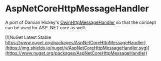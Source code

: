# AspNetCoreHttpMessageHandler

A port of Damian Hickey's [OwinHttpMessageHandler](https://github.com/damianh/OwinHttpMessageHandler) so that the concept can be used for ASP .NET core as well.

[![NuGet Latest Stable https://www.nuget.org/packages/AspNetCoreHttpMessageHandler](https://img.shields.io/nuget/v/AspNetCoreHttpMessageHandler.svg)](https://www.nuget.org/packages/AspNetCoreHttpMessageHandler)
